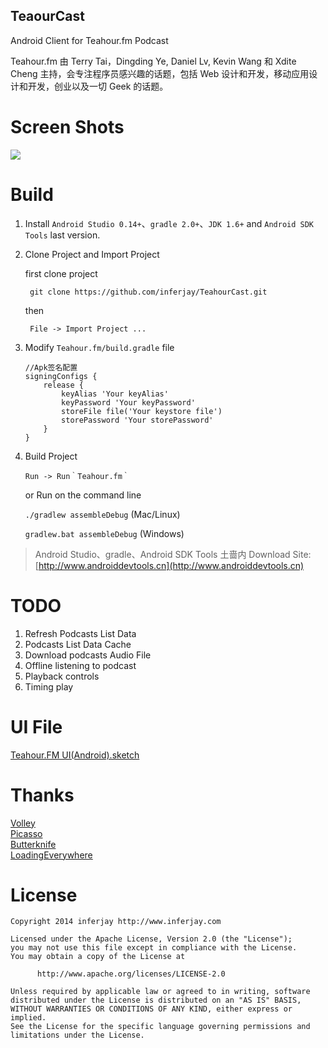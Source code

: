 TeaourCast
----

Android Client for Teahour.fm Podcast

Teahour.fm 由 Terry Tai，Dingding Ye, Daniel Lv, Kevin Wang 和 Xdite Cheng 主持，会专注程序员感兴趣的话题，包括 Web 设计和开发，移动应用设计和开发，创业以及一切 Geek 的话题。

# Screen Shots

<img src="https://ws2.sinaimg.cn/large/006tKfTcly1fq6g7hy7jgj30qo0byagl.jpg"/></li>

# Build
1. Install `Android Studio 0.14+`、`gradle 2.0+`、`JDK 1.6+` and `Android SDK Tools` last version.

2. Clone Project and Import Project

	first clone project

		git clone https://github.com/inferjay/TeahourCast.git

	then	
	
		File -> Import Project ...

3. Modify `Teahour.fm/build.gradle` file 

	```	
	//Apk签名配置
	signingConfigs {
    	release {
       		keyAlias 'Your keyAlias'
       		keyPassword 'Your keyPassword'
       		storeFile file('Your keystore file')
       		storePassword 'Your storePassword'
     	}
	}
	```

4. Build Project 
	
	`Run -> Run｀Teahour.fm｀`
	
	or Run on the command line
	
	`./gradlew assembleDebug` (Mac/Linux)

	`gradlew.bat assembleDebug` (Windows)

>Android Studio、gradle、Android SDK Tools 土啬内 Download Site: [http://www.androiddevtools.cn](http://www.androiddevtools.cn)

# TODO
1. Refresh Podcasts List Data  
2. Podcasts List Data Cache  
3. Download podcasts Audio File  
4. Offline listening to podcast  
5. Playback controls  
6. Timing play  

# UI File

[Teahour.FM UI(Android).sketch](https://github.com/inferjay/CoderLearningDesign/tree/master/Teahour.fm)	

# Thanks

[Volley](https://android.googlesource.com/platform/frameworks/volley)  
[Picasso](https://github.com/square/picasso)  
[Butterknife](https://github.com/JakeWharton/butterknife)  
[LoadingEverywhere](https://github.com/lsjwzh/loadingeverywhere)  

# License

```
Copyright 2014 inferjay http://www.inferjay.com

Licensed under the Apache License, Version 2.0 (the "License");
you may not use this file except in compliance with the License.
You may obtain a copy of the License at

      http://www.apache.org/licenses/LICENSE-2.0

Unless required by applicable law or agreed to in writing, software
distributed under the License is distributed on an "AS IS" BASIS,
WITHOUT WARRANTIES OR CONDITIONS OF ANY KIND, either express or implied.
See the License for the specific language governing permissions and
limitations under the License.
```
